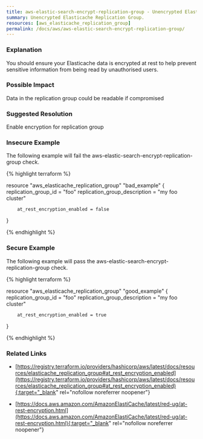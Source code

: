 ```yaml
---
title: aws-elastic-search-encrypt-replication-group - Unencrypted Elasticache Replication Group.
summary: Unencrypted Elasticache Replication Group. 
resources: [aws_elasticache_replication_group] 
permalink: /docs/aws/aws-elastic-search-encrypt-replication-group/
---
```

### Explanation


You should ensure your Elasticache data is encrypted at rest to help prevent sensitive information from being read by unauthorised users.


### Possible Impact
Data in the replication group could be readable if compromised

### Suggested Resolution
Enable encryption for replication group


### Insecure Example

The following example will fail the aws-elastic-search-encrypt-replication-group check.

{% highlight terraform %}

resource "aws_elasticache_replication_group" "bad_example" {
        replication_group_id = "foo"
        replication_group_description = "my foo cluster"

        at_rest_encryption_enabled = false
}

{% endhighlight %}



### Secure Example

The following example will pass the aws-elastic-search-encrypt-replication-group check.

{% highlight terraform %}

resource "aws_elasticache_replication_group" "good_example" {
        replication_group_id = "foo"
        replication_group_description = "my foo cluster"

        at_rest_encryption_enabled = true
}

{% endhighlight %}



### Related Links


- [https://registry.terraform.io/providers/hashicorp/aws/latest/docs/resources/elasticache_replication_group#at_rest_encryption_enabled](https://registry.terraform.io/providers/hashicorp/aws/latest/docs/resources/elasticache_replication_group#at_rest_encryption_enabled){:target="_blank" rel="nofollow noreferrer noopener"}

- [https://docs.aws.amazon.com/AmazonElastiCache/latest/red-ug/at-rest-encryption.html](https://docs.aws.amazon.com/AmazonElastiCache/latest/red-ug/at-rest-encryption.html){:target="_blank" rel="nofollow noreferrer noopener"}


